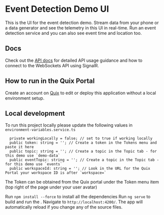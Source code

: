 # Event Detection Demo UI

This is the UI for the event detection demo. Stream data from your phone or a data generator and see the telemetry in this UI in real-time. Run an event detection service and you can also see event time and location too.

## Docs

Check out the [API docs](https://docs.quix.io/apis/streaming-reader-api/intro/) for detailed API usage guidance and how to connect to the WebSockets API using SignalR.

## How to run in the Quix Portal

Create an account on [Quix](https://portal.platform.quix.ai/self-sign-up?xlink=github) to edit or deploy this application without a local environment setup.

## Local development

To run this project locally please update the following values in `environment-variables.service.ts`

``` 
  private workingLocally = false; // set to true if working locally
  public token: string = ''; // Create a token in the Tokens menu and paste it here
  public topic: string = ''; // Create a topic in the Topic tab - for this demo use `demo-data`
  public eventTopic: string = ''; // Create a topic in the Topic tab - for this demo use `events`
  public workspaceId: string = ''; // Look in the URL for the Quix Portal your workspace ID is after `workspace=`
```
  
The Token can be obtained from the Quix portal under the Token menu item (top right of the page under your user avatar)

Run `npm install --force` to install all the dependencies
Run `ng serve` to build and run the . Navigate to `http://localhost:4200/`. The app will automatically reload if you change any of the source files.
